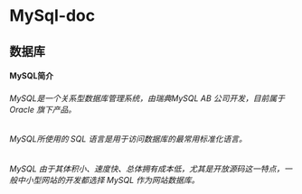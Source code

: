 # MySql-doc
## 数据库
#### MySQL简介
###### MySQL是一个关系型数据库管理系统，由瑞典MySQL AB 公司开发，目前属于 Oracle 旗下产品。
###### MySQL所使用的 SQL 语言是用于访问数据库的最常用标准化语言。
###### MySQL 由于其体积小、速度快、总体拥有成本低，尤其是开放源码这一特点，一般中小型网站的开发都选择 MySQL 作为网站数据库。
